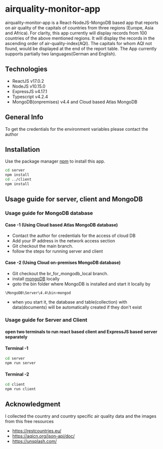# airquality-monitor-app

airquality-monitor-app is a React-NodeJS-MongoDB based app that reports on air quality of the capitals of countries from three regions (Europe, Asia and Africa). For clarity, this app currently will display records from 100 countries of the above mentioned regions. It will display the records in the ascending order of air-quality-index(AQI). The capitals for whom AQI not found, would be displayed at the end of the report table. The App currently supports partially two languages(German and English).

## Technologies
* ReactJS v17.0.2
* NodeJS v10.15.0
* ExpressJS v4.17.1
* Typescript v4.2.4
* MongoDB(onpremises) v4.4  and Cloud based Atlas MongoDB

## General Info
To get the credentials for the environment variables please contact the author

## Installation

Use the package manager [npm](https://docs.npmjs.com/cli/v6/commands/npm-install) to install this app.

```bash
cd server
npm install
cd ../client
npm install
```

## Usage guide for server, client and MongoDB
### Usage guide for MongoDB database
#### Case -1 (Using Cloud based Atlas MongoDB database)
* Contact the author for credentials for the access of cloud DB
* Add your IP address in the network access section
* Git checkout the main branch. 
* follow the steps for running server and client
#### Case -2 (Using Cloud on-premises MongoDB database)
* Git checkout the br_for_mongodb_local branch. 
* install [mongoDB](https://www.mongodb.com/) locally
* goto the bin folder where MongoDB is installed and start it locally by
```bash
\MongoDB\Server\4.4\bin>mongod
```
* when you start it, the database and table(collection) with data(documents) will be automatically created if they don't exist
### Usage guide for Server and Client
#### open two terminals to run react based client and ExpressJS based server separately
#### Terminal -1

```bash
cd server
npm run server
```
#### Terminal -2

```bash
cd client
npm run client
```

## Acknowledgment
I collected the country and country specific air quality data and the images from this free resources 
* https://restcountries.eu/
* https://aqicn.org/json-api/doc/
* https://unsplash.com/
